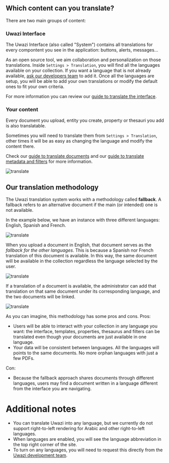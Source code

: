 ## Which content can you translate?

There are two main groups of content:

### Uwazi Interface

The Uwazi Interface (also called "System") contains all translations for every compontent you see in the application: buttons, alerts, messages... 

As an open source tool, we aim collaboration and personalization on those translations. Inside `Settings > Translation`, you will find all the languages available on your collection. If you want a language that is not already available, [ask our developers team](https://www.uwazi.io/contact/) to add it. Once all the languages are setup, you will be able to add your own translations or modify the default ones to fit your own criteria.

For more information you can review our [guide to translate the interface](https://github.com/huridocs/uwazi/wiki/Translate-the-interface).

### Your content

Every document you upload, entity you create, property or thesauri you add is also translatable.

Sometimes you will need to translate them from `Settings > Translation`, other times it will be as easy as changing the language and modify the content there.

Check our [guide to translate documents](https://github.com/huridocs/uwazi/wiki/Upload-translated-documents) and our [guide to translate metadata and filters](https://github.com/huridocs/uwazi/wiki/Translate-document-metadata-and-filters) for more information.


![translate](http://huridocs.github.io/uwazi-assets/wiki/screenshots/translate-context.png)

## Our translation methodology

The Uwazi translation system works with a methodology called **fallback**. A fallback refers to an alternative document if the main (or intended) one is not available.

In the example below, we have an instance with three different languages: English, Spanish and French.

![translate](http://huridocs.github.io/uwazi-assets/wiki/screenshots/translate-selector.png)

When you upload a document in English, that document serves as the *fallback for the other languages*. This is because a Spanish nor French translation of this document is available. In this way, the same document will be available in the collection regardless the language selected by the user.

![translate](http://huridocs.github.io/uwazi-assets/wiki/screenshots/translate-upload.png)

If a translation of a document is available, the administrator can add that translation on that same document under its corresponding language, and the two documents will be linked. 

![translate](http://huridocs.github.io/uwazi-assets/wiki/screenshots/translate-replace.png)

As you can imagine, this methodology has some pros and cons.
Pros:
- Users will be able to interact with your collection in any language you want: the interface, templates, properties, thesaurus and filters can be translated even though your documents are just available in one language.
- Your data will be consistent between languages. All the languages will points to the same documents. No more orphan languages with just a few PDFs.

Con:
- Because the fallback approach shares documents through different languages, users may find a document written in a language different from the interface you are navigating.

# Additional notes
* You can translate Uwazi into any language, but we currently do not support right-to-left rendering for Arabic and other right-to-left languages. 
* When languages are enabled, you will see the language abbreviation in the top right corner of the site.
* To turn on any languages, you will need to request this directly from the [Uwazi development team](https://www.uwazi.io/contact-us/). 
